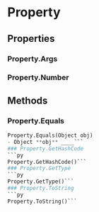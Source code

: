 # Property    

## Properties  
### Property.Args
### Property.Number 
## Methods  
### Property.Equals
```py
Property.Equals(Object obj)
- Object **obj** ____```
### Property.GetHashCode
```py
Property.GetHashCode()```
### Property.GetType
```py
Property.GetType()```
### Property.ToString
```py
Property.ToString()```
